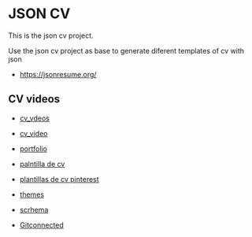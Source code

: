# JSON CV

This is the json cv project.

Use the json cv project as base to generate diferent templates of cv with json

- https://jsonresume.org/

## CV videos

- [cv_vdeos](https://www.youtube.com/watch?v=xYi8qzLsS24)
- [cv_video](https://www.youtube.com/watch?v=ybQ9x37FXlA)
- [portfolio](https://www.youtube.com/watch?v=Zwh92LTB-Bk&pp=ygUPY3YganNvbiBtaWR1ZGV2)
- [palntilla de cv](https://t.co/TaIhLNjLwe)
- [plantillas de cv
  pinterest](https://co.pinterest.com/search/pins/?rs=ac&len=2&q=cv%20design&eq=cv&etslf=4006)


- [themes](https://jsonresume.org/themes/)
- [scrhema](https://jsonresume.org/schema/)
- [Gitconnected](https://gitconnected.com/)

